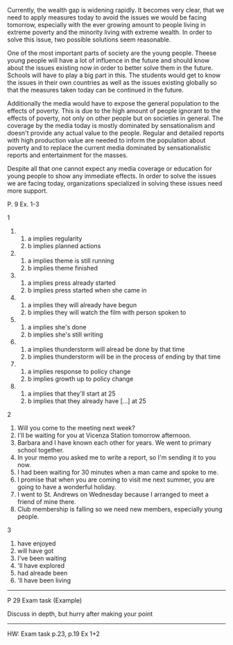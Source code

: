 Currently, the wealth gap is widening rapidly.
It becomes very clear, that we need to apply measures today to avoid the issues we would be facing tomorrow, especially with the ever growing amount to people living in extreme poverty and the minority living with extreme wealth.
In order to solve this issue, two possible solutions seem reasonable.

One of the most important parts of society are the young people.
Theese young people will have a lot of influence in the future and should know about the issues existing now in order to better solve them in the future.
Schools will have to play a big part in this.
The students would get to know the issues in their own countries as well as the issues existing globally so that the measures taken today can be continued in the future.

Additionally the media would have to expose the general population to the effects of poverty.
This is due to the high amount of people ignorant to the effects of poverty, not only on other people but on societies in general.
The coverage by the media today is mostly dominated by sensationalism and doesn't provide any actual value to the people.
Regular and detailed reports with high production value are needed to inform the population about poverty and to replace the current media dominated by sensationalistic reports and entertainment for the masses.

Despite all that one cannot expect any media coverage or education for young people to show any immediate effects. In order to solve the issues we are facing today, organizations specialized in solving these issues need more support.

P. 9 Ex. 1-3

1

1. 
   1. a implies regularity
   2. b implies planned actions
2. 
   1. a implies theme is still running
   2. b implies theme finished
3. 
   1. a implies press already started
   2. b implies press started when she came in
4. 
   1. a implies they will already have begun
   2. b implies they will watch the film with person spoken to
5. 
   1. a implies she's done
   2. b implies she's still writing
6. 
   1. a implies thunderstorm will alread be done by that time
   2. b implies thunderstorm will be in the process of ending by that time
7. 
   1. a implies response to policy change
   2. b implies growth up to policy change
8. 
   1. a implies that they'll start at 25
   2. b implies that they already have [...] at 25

2

1. Will you come to the meeting next week?
2. I'll be waiting for you at Vicenza Station tomorrow afternoon.
3. Barbara and I have known each other for years. We went to primary school together.
4. In your memo you asked me to write a report, so I'm sending it to you now.
5. I had been waiting for 30 minutes when a man came and spoke to me.
6. I promise that when you are coming to visit me next summer, you are going to have a wonderful holiday.
7. I went to St. Andrews on Wednesday because I arranged to meet a friend of mine there.
8. Club membership is falling so we need new members, especially young people.

3

1. have enjoyed
2. will have got
3. I've been waiting
4. 'll have explored
5. had alreade been
6. 'll have been living

---

P 29 Exam task (Example)

Discuss in depth, but hurry after making your point

---

HW: Exam task p.23, p.19 Ex 1+2